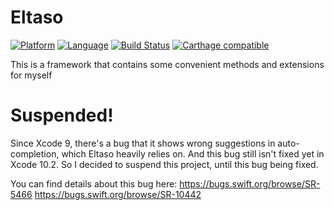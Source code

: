 # Eltaso
[![Platform](https://img.shields.io/badge/platform-ios-blue.svg?style=flat)](https://developer.apple.com/iphone/index.action)
[![Language](https://img.shields.io/badge/language-swift-brightgreen.svg?style=flat)](https://developer.apple.com/swift)
[![Build Status](https://www.bitrise.io/app/8aff8aa9c5a7296d.svg?token=iATnkxRtAq1mL4L-mOsyDA)](https://www.bitrise.io/app/8aff8aa9c5a7296d)
[![Carthage compatible](https://img.shields.io/badge/Carthage-compatible-4BC51D.svg?style=flat)](https://github.com/Carthage/Carthage)

This is a framework that contains some convenient methods and extensions for myself

# Suspended!

Since Xcode 9, there's a bug that it shows wrong suggestions in auto-completion, which Eltaso heavily relies on. And this bug still isn't fixed yet in Xcode 10.2. So I decided to suspend this project, until this bug being fixed.

You can find details about this bug here:
https://bugs.swift.org/browse/SR-5466
https://bugs.swift.org/browse/SR-10442
